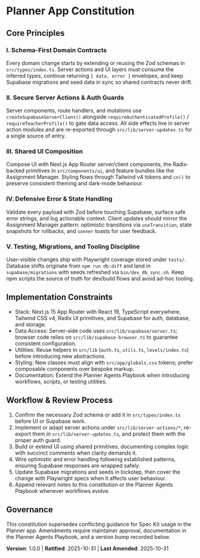 # Planner App Constitution

## Core Principles

### I. Schema-First Domain Contracts
Every domain change starts by extending or reusing the Zod schemas in `src/types/index.ts`. Server actions and UI layers must consume the inferred types, continue returning `{ data, error }` envelopes, and keep Supabase migrations and seed data in sync so shared contracts never drift.

### II. Secure Server Actions & Auth Guards
Server components, route handlers, and mutations use `createSupabaseServerClient()` alongside `requireAuthenticatedProfile()` / `requireTeacherProfile()` to gate data access. All side effects live in server action modules and are re-exported through `src/lib/server-updates.ts` for a single source of entry.

### III. Shared UI Composition
Compose UI with Next.js App Router server/client components, the Radix-backed primitives in `src/components/ui`, and feature bundles like the Assignment Manager. Styling flows through Tailwind v4 tokens and `cn()` to preserve consistent theming and dark-mode behaviour.

### IV. Defensive Error & State Handling
Validate every payload with Zod before touching Supabase, surface safe error strings, and log actionable context. Client updates should mirror the Assignment Manager pattern: optimistic transitions via `useTransition`, state snapshots for rollbacks, and `sonner` toasts for user feedback.

### V. Testing, Migrations, and Tooling Discipline
User-visible changes ship with Playwright coverage stored under `tests/`. Database shifts originate from `npm run db:diff` and land in `supabase/migrations` with seeds refreshed via `bin/dev_db_sync.sh`. Keep npm scripts the source of truth for dev/build flows and avoid ad-hoc tooling.

## Implementation Constraints

- Stack: Next.js 15 App Router with React 19, TypeScript everywhere, Tailwind CSS v4, Radix UI primitives, and Supabase for auth, database, and storage.
- Data Access: Server-side code uses `src/lib/supabase/server.ts`; browser code relies on `src/lib/supabase-browser.ts` to guarantee consistent configuration.
- Utilities: Reuse helpers in `src/lib` (`auth.ts`, `utils.ts`, `levels/index.ts`) before introducing new abstractions.
- Styling: New classes must align with `src/app/globals.css` tokens; prefer composable components over bespoke markup.
- Documentation: Extend the Planner Agents Playbook when introducing workflows, scripts, or testing utilities.

## Workflow & Review Process

1. Confirm the necessary Zod schema or add it in `src/types/index.ts` before UI or Supabase work.
2. Implement or adapt server actions under `src/lib/server-actions/*`, re-export them in `src/lib/server-updates.ts`, and protect them with the proper auth guard.
3. Build or extend UI using shared primitives, documenting complex logic with succinct comments when clarity demands it.
4. Wire optimistic and error handling following established patterns, ensuring Supabase responses are wrapped safely.
5. Update Supabase migrations and seeds in lockstep, then cover the change with Playwright specs when it affects user behaviour.
6. Append relevant notes to this constitution or the Planner Agents Playbook whenever workflows evolve.

## Governance
This constitution supersedes conflicting guidance for Spec Kit usage in the Planner app. Amendments require maintainer approval, documentation in the Planner Agents Playbook, and a version bump recorded below.

**Version**: 1.0.0 | **Ratified**: 2025-10-31 | **Last Amended**: 2025-10-31
